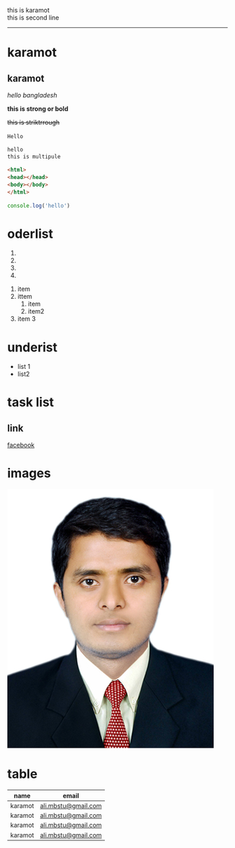 <!-- markdown tutorial  -->
<!-- normal text  and new line-->
this is karamot  
this is second line
<!-- horizenta rule -->
---

<!-- headings -->
# karamot
## karamot


<!-- paragraph -->

<!-- italic -->

_hello bangladesh_

<!-- strong/bold -->

__this is strong or bold__  

<!-- striketrough -->


~~this is striktrrough~~

<!-- inline  -->
`Hello`

<!-- multipule -->
```
hello  
this is multipule   
```  

<!-- formating tag -->
``` html
<html>
<head></head>
<body></body>
</html>
```

``` javascript
console.log('hello')
```

<!-- list -->
 # oderlist
<ol>
<li></li>
<li></li>
<li></li>
<li></li>
</ol>

1. item  
2. ittem  
     1.  item
     2.  item2
3. item 3

# underist
- list 1
- list2
# task list


## link
[facebook]()

# images

![profile](./images/Karamot.jpg)

# table
|name|email|
|-----|-----|
|karamot|ali.mbstu@gmail.com|
|karamot|ali.mbstu@gmail.com|
|karamot|ali.mbstu@gmail.com|
|karamot|ali.mbstu@gmail.com|